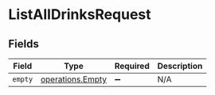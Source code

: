 # ListAllDrinksRequest


## Fields

| Field                                                       | Type                                                        | Required                                                    | Description                                                 |
| ----------------------------------------------------------- | ----------------------------------------------------------- | ----------------------------------------------------------- | ----------------------------------------------------------- |
| `empty`                                                     | [operations.Empty](../../../sdk/models/operations/empty.md) | :heavy_minus_sign:                                          | N/A                                                         |